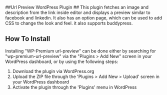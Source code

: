 ##Url Preview WordPress Plugin ##
This plugin fetches an image and description from the link inside editor and displays a preview similar to facebook and linkedin.
It also has an option page, which can be used to add CSS to change the look and feel. it also supports buddypress.
 
## How To Install

Installing "WP-Premium url-preview" can be done either by searching for "wp-premium-url-preview" via the "Plugins > Add New" screen in your WordPress dashboard, or by using the following steps:

1. Download the plugin via WordPress.org
1. Upload the ZIP file through the 'Plugins > Add New > Upload' screen in your WordPress dashboard
1. Activate the plugin through the 'Plugins' menu in WordPress
 

